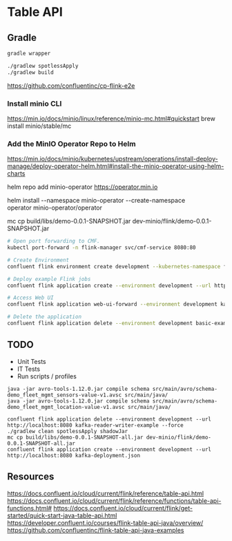 # Table API

## Gradle

```bash
gradle wrapper

./gradlew spotlessApply
./gradlew build

```

https://github.com/confluentinc/cp-flink-e2e

### Install minio CLI
https://min.io/docs/minio/linux/reference/minio-mc.html#quickstart
brew install minio/stable/mc


### Add the MinIO Operator Repo to Helm
https://min.io/docs/minio/kubernetes/upstream/operations/install-deploy-manage/deploy-operator-helm.html#install-the-minio-operator-using-helm-charts

helm repo add minio-operator https://operator.min.io

helm install --namespace minio-operator --create-namespace \
operator minio-operator/operator

mc cp build/libs/demo-0.0.1-SNAPSHOT.jar dev-minio/flink/demo-0.0.1-SNAPSHOT.jar

```sh
# Open port forwarding to CMF.
kubectl port-forward -n flink-manager svc/cmf-service 8080:80

# Create Environment
confluent flink environment create development --kubernetes-namespace flink --url http://localhost:8080

# Deploy example Flink jobs
confluent flink application create --environment development --url http://localhost:8080 kafka-deployment.json

# Access Web UI
confluent flink application web-ui-forward --environment development kafka-reader-writer-example --url http://localhost:8080

# Delete the application
confluent flink application delete --environment development basic-example --url http://localhost:8080
```

## TODO

- Unit Tests
- IT Tests
- Run scripts / profiles

```shell
java -jar avro-tools-1.12.0.jar compile schema src/main/avro/schema-demo_fleet_mgmt_sensors-value-v1.avsc src/main/java/
java -jar avro-tools-1.12.0.jar compile schema src/main/avro/schema-demo_fleet_mgmt_location-value-v1.avsc src/main/java/

confluent flink application delete --environment development --url http://localhost:8080 kafka-reader-writer-example --force
./gradlew clean spotlessApply shadowJar
mc cp build/libs/demo-0.0.1-SNAPSHOT-all.jar dev-minio/flink/demo-0.0.1-SNAPSHOT-all.jar
confluent flink application create --environment development --url http://localhost:8080 kafka-deployment.json
```

## Resources

https://docs.confluent.io/cloud/current/flink/reference/table-api.html
https://docs.confluent.io/cloud/current/flink/reference/functions/table-api-functions.html#
https://docs.confluent.io/cloud/current/flink/get-started/quick-start-java-table-api.html
https://developer.confluent.io/courses/flink-table-api-java/overview/
https://github.com/confluentinc/flink-table-api-java-examples
